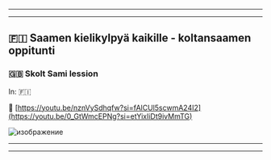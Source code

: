 ***
***

## 🇫🇮  Saamen kielikylpyä kaikille - koltansaamen oppitunti
### 🇬🇧  Skolt Sami lession


In: 🇫🇮 

🔗 [https://youtu.be/nznVySdhqfw?si=fAlCUl5scwmA24I2](https://youtu.be/0_GtWmcEPNg?si=etYixIiDt9ivMmTG)

![изображение](https://github.com/JustARyo/LearnEasternSami/assets/31369233/41a987e0-d08c-4c20-95f8-4baf6f280393)

***
***
